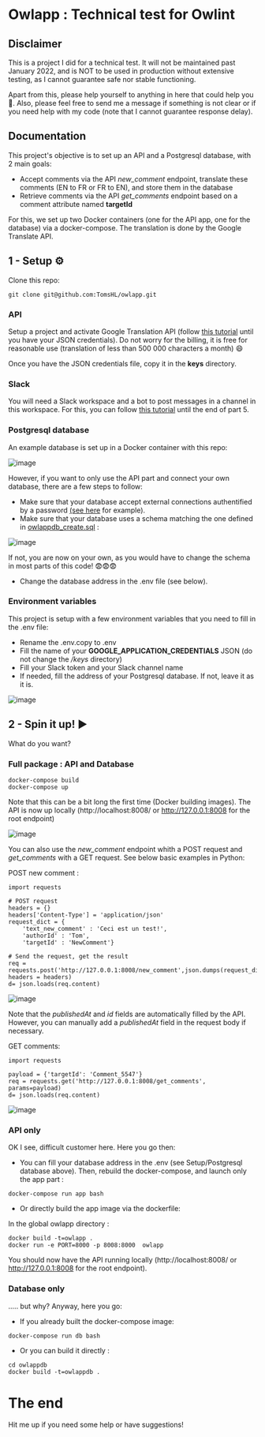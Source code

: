 # Owlapp : Technical test for Owlint

## Disclaimer
This is a project I did for a technical test. It will not be maintained past January 2022, and is NOT to be used in production without extensive testing, as I cannot guarantee safe nor stable functioning. 

Apart from this, please help yourself to anything in here that could help you 🙂.   Also, please feel free to send me a message if something is not clear or if you need help with my code (note that I cannot guarantee response delay).

## Documentation
This project's objective is to set up an API and a Postgresql database, with 2 main goals:
- Accept comments via the API *new_comment* endpoint, translate these comments (EN to FR or FR to EN), and store them in the database
- Retrieve comments via the API *get_comments* endpoint based on a comment attribute named **targetId**

For this, we set up two Docker containers (one for the API app, one for the database) via a docker-compose. The translation is done by the Google Translate API.

## 1 - Setup ⚙️
Clone this repo:

```
git clone git@github.com:TomsHL/owlapp.git
```

### API 

Setup a project and activate Google Translation API (follow [this tutorial](https://cloud.google.com/translate/docs/setup) until you have your JSON credentials).
Do not worry for the billing, it is free for reasonable use (translation of less than 500 000 characters a month) 😄

Once you have the JSON credentials file, copy it in the **keys** directory.

### Slack

You will need a Slack workspace and a bot to post messages in a channel in this workspace. For this, you can follow [this tutorial](https://www.digitalocean.com/community/tutorials/how-to-build-a-slackbot-in-python-on-ubuntu-20-04) until the end of part 5.

### Postgresql database

An example database is set up in a Docker container with this repo:

![image](https://user-images.githubusercontent.com/6053046/148248738-e55f1306-7b4e-4831-8580-d2b1c5fa332f.png)

However, if you want to only use the API part and connect your own database, there are a few steps to follow:
- Make sure that your database accept external connections authentified by a password [(see here](https://www.postgresql.org/docs/9.1/auth-pg-hba-conf.html) for example).
- Make sure that your database uses a schema matching the one defined in [owlappdb_create.sql](https://github.com/TomsHL/owlapp/blob/master/owlappdb/owlappdbcreate.sql) : 

![image](https://user-images.githubusercontent.com/6053046/148254507-c71807b9-a852-45ee-af3a-51dc3cfd7511.png)

If not, you are now on your own, as you would have to change the schema in most parts of this code! 😨😨😨

- Change the database address in the .env file (see below).

### Environment variables

This project is setup with a few environment variables that you need to fill in the .env file:
- Rename the .env.copy to .env
- Fill the name of your **GOOGLE_APPLICATION_CREDENTIALS** JSON (do not change the */keys* directory)
- Fill your Slack token and your Slack channel name
- If needed, fill the address of your Postgresql database. If not, leave it as it is.

![image](https://user-images.githubusercontent.com/6053046/148248993-1d0f078d-b8f3-4592-849a-ec6539ab1e1f.png)

## 2 - Spin it up! ▶️

What do you want?

### Full package : API and Database

```
docker-compose build
docker-compose up
```
Note that this can be a bit long the first time (Docker building images).
The API is now up locally (http://localhost:8008/  or http://127.0.0.1:8008 for the root endpoint)

![image](https://user-images.githubusercontent.com/6053046/148250433-fd5b20a0-226d-4e46-b5df-0aa88a0cfdf7.png)

You can also use the *new_comment* endpoint whith a POST request and *get_comments* with a GET request. See below basic examples in Python:

POST new comment : 
```
import requests

# POST request
headers = {}
headers['Content-Type'] = 'application/json'
request_dict = {
    'text_new_comment' : 'Ceci est un test!',
    'authorId' : 'Tom',
    'targetId' : 'NewComment'}

# Send the request, get the result
req = requests.post('http://127.0.0.1:8008/new_comment',json.dumps(request_dict), headers = headers)
d= json.loads(req.content)
```

![image](https://user-images.githubusercontent.com/6053046/148250813-e65de031-0a79-4ffb-92c4-1d8c00a96350.png)

Note that the *publishedAt* and *id* fields are automatically filled by the API. However, you can manually add a *publishedAt* field in the request body if necessary.

GET comments:

```
import requests

payload = {'targetId': 'Comment_5547'}
req = requests.get('http://127.0.0.1:8008/get_comments', params=payload)
d= json.loads(req.content)
```

![image](https://user-images.githubusercontent.com/6053046/148251217-77c7279d-0b6c-411c-bc4b-1b4b9522cb20.png)


### API only

OK I see, difficult customer here. Here you go then:
- You can fill your database address in the .env (see Setup/Postgresql database above). Then, rebuild the docker-compose, and launch only the app part : 
 
```
docker-compose run app bash 
```

- Or directly build the app image via the dockerfile:

In the global owlapp directory : 
```
docker build -t=owlapp .
docker run -e PORT=8000 -p 8008:8000  owlapp  
```

You should now have the API running locally (http://localhost:8008/  or http://127.0.0.1:8008 for the root endpoint).

### Database only

..... but why?
Anyway, here you go:
- If you already built the docker-compose image:

```
docker-compose run db bash 
```

- Or you can build it directly :

```
cd owlappdb
docker build -t=owlappdb .
```

# The end
Hit me up if you need some help or have suggestions!
